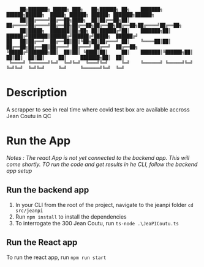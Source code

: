 ```
     ██╗███████╗ █████╗ ███╗   ██╗██████╗ ██╗    ███████╗ ██████╗██████╗  █████╗ ██████╗ ██████╗ ███████╗██████╗
     ██║██╔════╝██╔══██╗████╗  ██║██╔══██╗██║    ██╔════╝██╔════╝██╔══██╗██╔══██╗██╔══██╗██╔══██╗██╔════╝██╔══██╗
     ██║█████╗  ███████║██╔██╗ ██║██████╔╝██║    ███████╗██║     ██████╔╝███████║██████╔╝██████╔╝█████╗  ██████╔╝
██   ██║██╔══╝  ██╔══██║██║╚██╗██║██╔═══╝ ██║    ╚════██║██║     ██╔══██╗██╔══██║██╔═══╝ ██╔═══╝ ██╔══╝  ██╔══██╗
╚█████╔╝███████╗██║  ██║██║ ╚████║██║     ██║    ███████║╚██████╗██║  ██║██║  ██║██║     ██║     ███████╗██║  ██║
 ╚════╝ ╚══════╝╚═╝  ╚═╝╚═╝  ╚═══╝╚═╝     ╚═╝    ╚══════╝ ╚═════╝╚═╝  ╚═╝╚═╝  ╚═╝╚═╝     ╚═╝     ╚══════╝╚═╝  ╚═╝
```

# Description

A scrapper to see in real time where covid test box are available accross Jean Coutu in QC

# Run the App

_Notes : The react App is not yet connected to the backend app. This will come shortly. TO run the code and get results in he CLI, follow the backend app setup_

## Run the backend app

1. In your CLI from the root of the project, navigate to the jeanpi folder `cd src/jeanpi`
2. Run `npm install` to install the dependencies
3. To interrogate the 300 Jean Coutu, run `ts-node .\JeaPICoutu.ts`

## Run the React app

To run the react app, run `npm run start`
